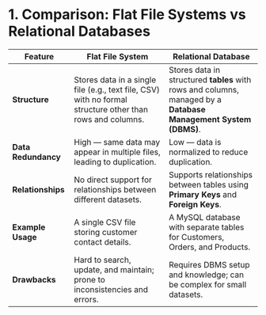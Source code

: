 
# 1. Comparison: Flat File Systems vs Relational Databases

| Feature | Flat File System | Relational Database |
|---------|------------------|---------------------|
| **Structure** | Stores data in a single file (e.g., text file, CSV) with no formal structure other than rows and columns. | Stores data in structured **tables** with rows and columns, managed by a **Database Management System (DBMS)**. |
| **Data Redundancy** | High — same data may appear in multiple files, leading to duplication. | Low — data is normalized to reduce duplication. |
| **Relationships** | No direct support for relationships between different datasets. | Supports relationships between tables using **Primary Keys** and **Foreign Keys**. |
| **Example Usage** | A single CSV file storing customer contact details. | A MySQL database with separate tables for Customers, Orders, and Products. |
| **Drawbacks** | Hard to search, update, and maintain; prone to inconsistencies and errors. | Requires DBMS setup and knowledge; can be complex for small datasets. |
